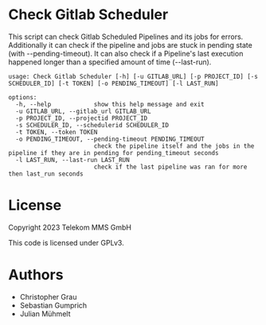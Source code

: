 # Check Gitlab Scheduler

This script can check Gitlab Scheduled Pipelines and its jobs for errors.
Additionally it can check if the pipeline and jobs are stuck in pending state (with --pending-timeout).
It can also check if a Pipeline's last execution happened longer than a specified amount of time (--last-run).

```
usage: Check Gitlab Scheduler [-h] [-u GITLAB_URL] [-p PROJECT_ID] [-s SCHEDULER_ID] [-t TOKEN] [-o PENDING_TIMEOUT] [-l LAST_RUN]

options:
  -h, --help            show this help message and exit
  -u GITLAB_URL, --gitlab_url GITLAB_URL
  -p PROJECT_ID, --projectid PROJECT_ID
  -s SCHEDULER_ID, --schedulerid SCHEDULER_ID
  -t TOKEN, --token TOKEN
  -o PENDING_TIMEOUT, --pending-timeout PENDING_TIMEOUT
                        check the pipeline itself and the jobs in the pipeline if they are in pending for pending_timeout seconds
  -l LAST_RUN, --last-run LAST_RUN
                        check if the last pipeline was ran for more then last_run seconds
```

# License

Copyright 2023 Telekom MMS GmbH

This code is licensed under GPLv3.

# Authors

- Christopher Grau
- Sebastian Gumprich
- Julian Mühmelt
